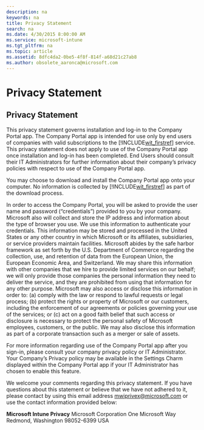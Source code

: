 ```yaml
---
description: na
keywords: na
title: Privacy Statement
search: na
ms.date: 4/30/2015 8:00:00 AM
ms.service: microsoft-intune
ms.tgt_pltfrm: na
ms.topic: article
ms.assetid: 8dfc4da2-0be5-4f8f-814f-a68d21c27ab8
ms.author: obsolete_aaronca@microsoft.com
---
```

# Privacy Statement

## **Privacy Statement**
This privacy statement governs installation and log-in to the Company Portal app.  The Company Portal app is intended for use only by end users of companies with valid subscriptions to the [!INCLUDE[wit_firstref](../Token/wit_firstref_md.md)] service.  This privacy statement does not apply to use of the Company Portal app once installation and log-in has been completed.  End Users should consult their IT Administrators for further information about their company’s privacy policies with respect to use of the Company Portal app.

You may choose to download and install the Company Portal app onto your computer.  No information is collected by [!INCLUDE[wit_firstref](../Token/wit_firstref_md.md)] as part of the download process.

In order to access the Company Portal, you will be asked to provide the user name and password (“credentials”) provided to you by your company. Microsoft also will collect and store the IP address and information about the type of browser you use.   We use this information to authenticate your credentials.  This information may be stored and processed in the United States or any other country in which Microsoft or its affiliates, subsidiaries, or service providers maintain facilities. Microsoft abides by the safe harbor framework as set forth by the U.S. Department of Commerce regarding the collection, use, and retention of data from the European Union, the European Economic Area, and Switzerland.   We may share this information with other companies that we hire to provide limited services on our behalf; we will only provide those companies the personal information they need to deliver the service, and they are prohibited from using that information for any other purpose.  Microsoft may also access or disclose this information in order to: (a) comply with the law or respond to lawful requests or legal process; (b) protect the rights or property of Microsoft or our customers, including the enforcement of our agreements or policies governing your use of the services; or (c) act on a good faith belief that such access or disclosure is necessary to protect the personal safety of Microsoft employees, customers, or the public. We may also disclose this information as part of a corporate transaction such as a merger or sale of assets.

For more information regarding use of the Company Portal app after you sign-in, please consult your company privacy policy or IT Administrator.  Your Company’s Privacy policy may be available in the Settings Charm displayed within the Company Portal app if your IT Administrator has chosen to enable this feature.

We welcome your comments regarding this privacy statement.  If you have questions about this statement or believe that we have not adhered to it, please contact by using this email address [mwiprivex@microsoft.com](mailto:mwiprivex@microsoft.com) or use the contact information provided below:

**Microsoft Intune Privacy**
Microsoft Corporation 
One Microsoft Way 
Redmond, Washington 98052-6399 USA

